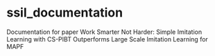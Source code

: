 # ssil_documentation
Documentation for paper Work Smarter Not Harder: Simple Imitation Learning with CS-PIBT Outperforms Large Scale Imitation Learning for MAPF
